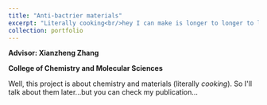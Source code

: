 ```yaml
---
title: "Anti-bactrier materials"
excerpt: "Literally cooking<br/>hey I can make is longer to longer to longer<br/><img src='/images/hollow_knight_lake.jpg' width='200' height='200'>"
collection: portfolio
---
```




**Advisor: Xianzheng Zhang**

**College of Chemistry and Molecular Sciences**

Well, this project is about chemistry and materials (literally *cooking*). So I'll talk about them later...but you can check my publication...
